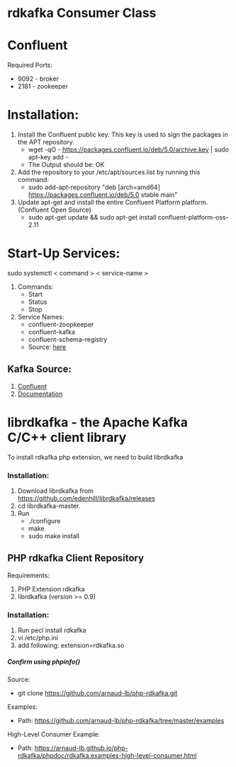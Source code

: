 # rdkafka Consumer Class

# Confluent
Required Ports:
- 9092 - broker
- 2181 - zookeeper
	
# Installation:
1. Install the Confluent public key. This key is used to sign the packages in the APT repository.
    - wget -qO - https://packages.confluent.io/deb/5.0/archive.key | sudo apt-key add -
    - The Output should be: OK
2. Add the repository to your /etc/apt/sources.list by running this command:
    - sudo add-apt-repository "deb [arch=amd64] https://packages.confluent.io/deb/5.0 stable main" 
3. Update apt-get and install the entire Confluent Platform platform. (Confluent Open Source)
    - sudo apt-get update && sudo apt-get install confluent-platform-oss-2.11
      
# Start-Up Services:
sudo systemctl < command > < service-name >
1. Commands:
    - Start
    - Status
    - Stop
2. Service Names:
    - confluent-zoopkeeper
    - confluent-kafka
    - confluent-schema-registry
    - Source: <a href="https://docs.confluent.io/current/installation/installing_cp/deb-ubuntu.html#get-the-software">here</a>

## Kafka Source:
1. <a href="https://docs.confluent.io/current/quickstart/cos-quickstart.html#cos-quick-start-local">Confluent</a>
2. <a href="https://kafka.apache.org/intro">Documentation</a>

# librdkafka - the Apache Kafka C/C++ client library
To install rdkafka php extension, we need to build librdkafka
### Installation:
1. Download librdkafka from https://github.com/edenhill/librdkafka/releases
2. cd librdkafka-master.
3. Run
   - ./configure
   - make
   - sudo make install

## PHP rdkafka Client Repository
Requirements: 
1. PHP Extension rdkafka
2. librdkafka (version >= 0.9)
### Installation: 
1. Run pecl install rdkafka
2. vi /etc/php.ini
3. add following: extension=rdkafka.so

##### Confirm using phpinfo()
Source:
- git clone https://github.com/arnaud-lb/php-rdkafka.git 

Examples: 
- Path: https://github.com/arnaud-lb/php-rdkafka/tree/master/examples 

High-Level Consumer Example:
- Path: https://arnaud-lb.github.io/php-rdkafka/phpdoc/rdkafka.examples-high-level-consumer.html
